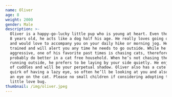 ```yaml
---
name: Oliver
age: 8
weight: 2000
gender: Male
description: >-
  Oliver is a happy-go-lucky little pup who is young at heart. Even though he is
  8 years old, he acts like a dog half his age. He really loves going on walks
  and would love to accompany you on your daily hike or morning jog. He is potty
  trained and will alert you any time he needs to go outside. While he’s not
  aggressive, one of his favorite past times is chasing cats, therefore, he’d
  probably do better in a cat free household. When he’s not chasing the cat or
  running outside, he prefers to be laying by your side quietly. He enjoys lots
  of cuddles and will be your perpetual shadow. Oliver also has a cute little
  quirk of having a lazy eye, so often he’ll be looking at you and also keeping
  an eye on the cat. Please no small children if considering adopting this
  little love bug.
thumbnail: /img/oliver.jpeg
---
```


